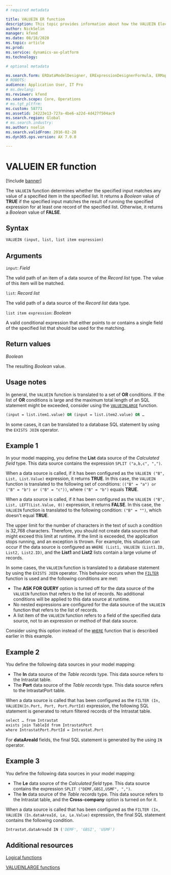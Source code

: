 ```yaml
---
# required metadata

title: VALUEIN ER function
description: This topic provides information about how the VALUEIN Electronic reporting (ER) function is used.
author: NickSelin
manager: kfend
ms.date: 08/18/2020
ms.topic: article
ms.prod: 
ms.service: dynamics-ax-platform
ms.technology: 

# optional metadata

ms.search.form: ERDataModelDesigner, ERExpressionDesignerFormula, ERMappedFormatDesigner, ERModelMappingDesigner
# ROBOTS: 
audience: Application User, IT Pro
# ms.devlang: 
ms.reviewer: kfend
ms.search.scope: Core, Operations
# ms.tgt_pltfrm: 
ms.custom: 58771
ms.assetid: 24223e13-727a-4be6-a22d-4d427f504ac9
ms.search.region: Global
# ms.search.industry: 
ms.author: nselin
ms.search.validFrom: 2016-02-28
ms.dyn365.ops.version: AX 7.0.0

---
```


# <a name="VALUEIN">VALUEIN ER function</a>

[!include [banner](../includes/banner.md)]

The `VALUEIN` function determines whether the specified input matches any value of a specified item in the specified list. It returns a *Boolean* value of **TRUE** if the specified input matches the result of running the specified expression for at least one record of the specified list. Otherwise, it returns a *Boolean* value of **FALSE**.

## Syntax

```vb
VALUEIN (input, list, list item expression)
```

## Arguments

`input`: *Field*

The valid path of an item of a data source of the *Record list* type. The value of this item will be matched.

`list`: *Record list*

The valid path of a data source of the *Record list* data type.

`list item expression`: *Boolean*

A valid conditional expression that either points to or contains a single field of the specified list that should be used for the matching.

## Return values

*Boolean*

The resulting *Boolean* value.

## Usage notes

In general, the `VALUEIN` function is translated to a set of **OR** conditions. If the list of **OR** conditions is large and the maximum total length of an SQL statement might be exceeded, consider using the [`VALUEINLARGE`](er-functions-logical-valueinlarge.md) function.

```vb
(input = list.item1.value) OR (input = list.item2.value) OR …
```

In some cases, it can be translated to a database SQL statement by using the `EXISTS JOIN` operator.

## Example 1

In your model mapping, you define the **List** data source of the *Calculated field* type. This data source contains the expression `SPLIT ("a,b,c", ",")`.

When a data source is called, if it has been configured as the `VALUEIN ("B", List, List.Value)` expression, it returns **TRUE**. In this case, the `VALUEIN` function is translated to the following set of conditions: `(("B" = "a") or ("B" = "b") or ("B" = "c"))`, where `("B" = "b")` equals **TRUE**.

When a data source is called, if it has been configured as the `VALUEIN ("B", List, LEFT(List.Value, 0))` expression, it returns **FALSE**. In this case, the `VALUEIN` function is translated to the following condition: `("B" = "")`, which doesn't equal **TRUE**.

The upper limit for the number of characters in the text of such a condition is 32,768 characters. Therefore, you should not create data sources that might exceed this limit at runtime. If the limit is exceeded, the application stops running, and an exception is thrown. For example, this situation can occur if the data source is configured as `WHERE (List1, VALUEIN (List1.ID, List2, List2.ID)`, and the **List1** and **List2** lists contain a large volume of records.

In some cases, the `VALUEIN` function is translated to a database statement by using the `EXISTS JOIN` operator. This behavior occurs when the [`FILTER`](er-functions-list-filter.md) function is used and the following conditions are met:

- The **ASK FOR QUERY** option is turned off for the data source of the `VALUEIN` function that refers to the list of records. No additional conditions will be applied to this data source at runtime.
- No nested expressions are configured for the data source of the `VALUEIN` function that refers to the list of records.
- A list item of the `VALUEIN` function refers to a field of the specified data source, not to an expression or method of that data source.

Consider using this option instead of the [`WHERE`](er-functions-list-where.md) function that is described earlier in this example.

## Example 2

You define the following data sources in your model mapping:

- The **In** data source of the *Table records* type. This data source refers to the Intrastat table.
- The **Port** data source of the *Table records* type. This data source refers to the IntrastatPort table.

When a data source is called that has been configured as the `FILTER (In, VALUEIN(In.Port, Port, Port.PortId)` expression, the following SQL statement is generated to return filtered records of the Intrastat table.

```vb
select … from Intrastat
exists join TableId from IntrastatPort
where IntrastatPort.PortId = Intrastat.Port
```

For **dataAreaId** fields, the final SQL statement is generated by the using `IN` operator.

## Example 3

You define the following data sources in your model mapping:

- The **Le** data source of the *Calculated field* type. This data source contains the expression `SPLIT ("DEMF,GBSI,USMF", ",")`.
- The **In** data source of the *Table records* type. This data source refers to the Intrastat table, and the **Cross-company** option is turned on for it.

When a data source is called that has been configured as the `FILTER (In, VALUEIN (In.dataAreaId, Le, Le.Value)` expression, the final SQL statement contains the following condition.

```vb
Intrastat.dataAreaId IN ('DEMF', 'GBSI', 'USMF')
```

## Additional resources

[Logical functions](er-functions-category-logical.md)

[VALUEINLARGE functions](er-functions-logical-valueinlarge.md)
